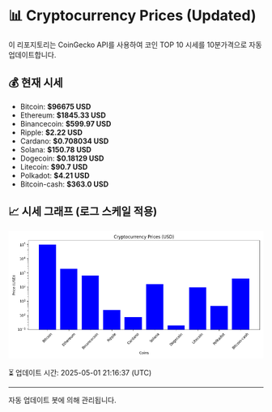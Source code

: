 
# 📊 Cryptocurrency Prices (Updated)

이 리포지토리는 CoinGecko API를 사용하여 코인 TOP 10 시세를 10분가격으로 자동 업데이트합니다.

## 💰 현재 시세
- Bitcoin: **$96675 USD**
- Ethereum: **$1845.33 USD**
- Binancecoin: **$599.97 USD**
- Ripple: **$2.22 USD**
- Cardano: **$0.708034 USD**
- Solana: **$150.78 USD**
- Dogecoin: **$0.18129 USD**
- Litecoin: **$90.7 USD**
- Polkadot: **$4.21 USD**
- Bitcoin-cash: **$363.0 USD**

## 📈 시세 그래프 (로그 스케일 적용)
![Crypto Prices](crypto_prices.png)

⏳ 업데이트 시간: 2025-05-01 21:16:37 (UTC)

---
자동 업데이트 봇에 의해 관리됩니다.
